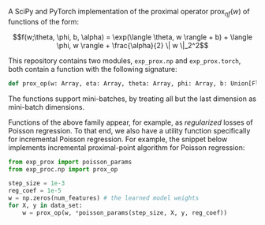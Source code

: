 A SciPy and PyTorch implementation of the proximal operator $\mathrm{prox}_{\eta f}(w)$ of functions of the form:
```math
f(w;\theta, \phi, b, \alpha) = \exp(\langle \theta, w \rangle + b) + \langle \phi, w \rangle + \frac{\alpha}{2} \| w \|_2^2
```
This repository contains two modules, `exp_prox.np` and `exp_prox.torch`, both contain a function with the following signature:
```python
def prox_op(w: Array, eta: Array, theta: Array, phi: Array, b: Union[Float, Array], alpha: Union[Float, Array]) -> Array
```
The functions support mini-batches, by treating all but the last dimension as mini-batch dimensions.

Functions of the above family appear, for example, as _regularized_ losses of Poisson regression. To that end, we also have a utility function specifically for incremental Poisson regression. For example, the snippet below implements incremental proximal-point algorithm for Poisson regression:
```python
from exp_prox import poisson_params
from exp_proc.np import prox_op

step_size = 1e-3
reg_coef = 1e-5
w = np.zeros(num_features) # the learned model weights
for X, y in data_set:
    w = prox_op(w, *poisson_params(step_size, X, y, reg_coef))
```
